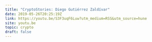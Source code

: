 ```yaml
---
title: "CryptoStories: Diego Gutiérrez Zaldívar"
date: 2019-05-26T20:25:19Z
link: https://youtu.be/S3F3uqF6Luw?utm_medium=RSS&utm_source=hune
site: youtu.be
topic: crypto
draft: false
---
```

